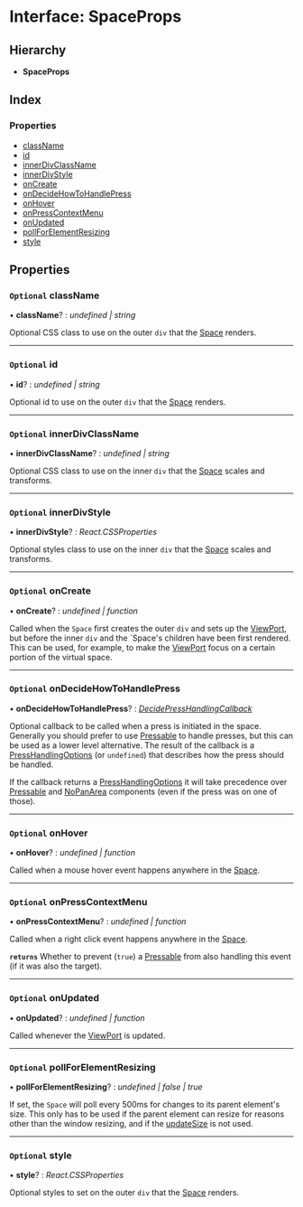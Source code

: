 # Interface: SpaceProps

## Hierarchy

- **SpaceProps**

## Index

### Properties

- [className](spaceprops.md#optional-classname)
- [id](spaceprops.md#optional-id)
- [innerDivClassName](spaceprops.md#optional-innerdivclassname)
- [innerDivStyle](spaceprops.md#optional-innerdivstyle)
- [onCreate](spaceprops.md#optional-oncreate)
- [onDecideHowToHandlePress](spaceprops.md#optional-ondecidehowtohandlepress)
- [onHover](spaceprops.md#optional-onhover)
- [onPressContextMenu](spaceprops.md#optional-onpresscontextmenu)
- [onUpdated](spaceprops.md#optional-onupdated)
- [pollForElementResizing](spaceprops.md#optional-pollforelementresizing)
- [style](spaceprops.md#optional-style)

## Properties

### `Optional` className

• **className**? : _undefined | string_

Optional CSS class to use on the outer `div` that the [Space](../classes/space.md) renders.

---

### `Optional` id

• **id**? : _undefined | string_

Optional id to use on the outer `div` that the [Space](../classes/space.md) renders.

---

### `Optional` innerDivClassName

• **innerDivClassName**? : _undefined | string_

Optional CSS class to use on the inner `div` that the [Space](../classes/space.md) scales and
transforms.

---

### `Optional` innerDivStyle

• **innerDivStyle**? : _React.CSSProperties_

Optional styles class to use on the inner `div` that the [Space](../classes/space.md) scales
and transforms.

---

### `Optional` onCreate

• **onCreate**? : _undefined | function_

Called when the `Space` first creates the outer `div` and sets up the
[ViewPort](../classes/viewport.md), but before the inner `div` and the `Space's children have
been first rendered. This can be used, for example, to make the
[ViewPort](../classes/viewport.md) focus on a certain portion of the virtual space.

---

### `Optional` onDecideHowToHandlePress

• **onDecideHowToHandlePress**? : _[DecidePressHandlingCallback](../API.md#decidepresshandlingcallback)_

Optional callback to be called when a press is initiated in the space.
Generally you should prefer to use [Pressable](../classes/pressable.md) to handle presses, but
this can be used as a lower level alternative. The result of the callback
is a [PressHandlingOptions](presshandlingoptions.md) (or `undefined`) that describes how the
press should be handled.

If the callback returns a [PressHandlingOptions](presshandlingoptions.md) it will take precedence
over [Pressable](../classes/pressable.md) and [NoPanArea](../classes/nopanarea.md) components (even if the press was on
one of those).

---

### `Optional` onHover

• **onHover**? : _undefined | function_

Called when a mouse hover event happens anywhere in the [Space](../classes/space.md).

---

### `Optional` onPressContextMenu

• **onPressContextMenu**? : _undefined | function_

Called when a right click event happens anywhere in the [Space](../classes/space.md).

**`returns`** Whether to prevent (`true`) a [Pressable](../classes/pressable.md) from also handling
this event (if it was also the target).

---

### `Optional` onUpdated

• **onUpdated**? : _undefined | function_

Called whenever the [ViewPort](../classes/viewport.md) is updated.

---

### `Optional` pollForElementResizing

• **pollForElementResizing**? : _undefined | false | true_

If set, the `Space` will poll every 500ms for changes to its parent element's size. This only has to be used if the
parent element can resize for reasons other than the window resizing, and if the [updateSize](../classes/space.md#updatesize) is not used.

---

### `Optional` style

• **style**? : _React.CSSProperties_

Optional styles to set on the outer `div` that the [Space](../classes/space.md) renders.
